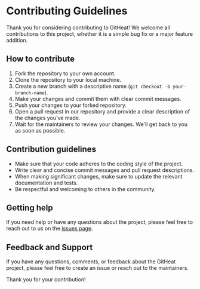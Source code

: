 # Contributing Guidelines

Thank you for considering contributing to GitHeat! We welcome all contributions to this project, whether it is a simple bug fix or a major feature addition.

## How to contribute

1. Fork the repository to your own account.
2. Clone the repository to your local machine.
3. Create a new branch with a descriptive name (`git checkout -b your-branch-name`).
4. Make your changes and commit them with clear commit messages.
5. Push your changes to your forked repository.
6. Open a pull request in our repository and provide a clear description of the changes you've made.
7. Wait for the maintainers to review your changes. We'll get back to you as soon as possible.

## Contribution guidelines

- Make sure that your code adheres to the coding style of the project.
- Write clear and concise commit messages and pull request descriptions.
- When making significant changes, make sure to update the relevant documentation and tests.
- Be respectful and welcoming to others in the community.

## Getting help

If you need help or have any questions about the project, please feel free to reach out to us on the [issues page](https://github.com/hershit-shukla/githeat/issues).

## Feedback and Support

If you have any questions, comments, or feedback about the GitHeat project, please feel free to create an issue or reach out to the maintainers.

Thank you for your contribution!
